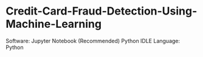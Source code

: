 # Credit-Card-Fraud-Detection-Using-Machine-Learning
Software:
    Jupyter Notebook (Recommended)
    Python IDLE
Language:
    Python
